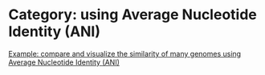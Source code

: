 # Category: using Average Nucleotide Identity (ANI)


[Example: compare and visualize the similarity of many genomes using Average Nucleotide Identity (ANI)](16-compare-and-visualize-the-similarity-of-many-genomes-using-Average-Nucleotide-Identity-ANI.md)
